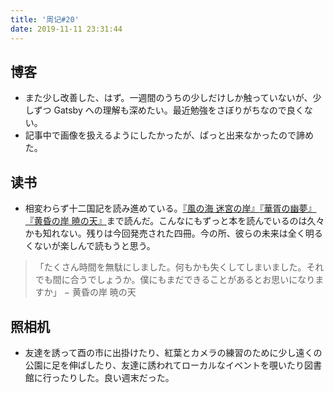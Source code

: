 ```yaml
---
title: '周记#20'
date: 2019-11-11 23:31:44
---
```

## 博客
- また少し改善した、はず。一週間のうちの少しだけしか触っていないが、少しずつ Gatsby への理解も深めたい。最近勉強をさぼりがちなので良くない。
- 記事中で画像を扱えるようにしたかったが、ぱっと出来なかったので諦めた。

## 读书
- 相変わらず十二国記を読み進めている。[『風の海 迷宮の岸』](https://www.amazon.co.jp/dp/410124054X)[『華胥の幽夢』](https://www.amazon.co.jp/dp/4101240604)[『黄昏の岸 暁の天』](https://www.amazon.co.jp/dp/4101240612)まで読んだ。こんなにもずっと本を読んでいるのは久々かも知れない。残りは今回発売された四冊。今の所、彼らの未来は全く明るくないが楽しんで読もうと思う。
> 「たくさん時間を無駄にしました。何もかも失くしてしまいました。それでも間に合うでしょうか。僕にもまだできることがあるとお思いになりますか」 − 黄昏の岸 暁の天

## 照相机
- 友達を誘って酉の市に出掛けたり、紅葉とカメラの練習のために少し遠くの公園に足を伸ばしたり、友達に誘われてローカルなイベントを覗いたり図書館に行ったりした。良い週末だった。
